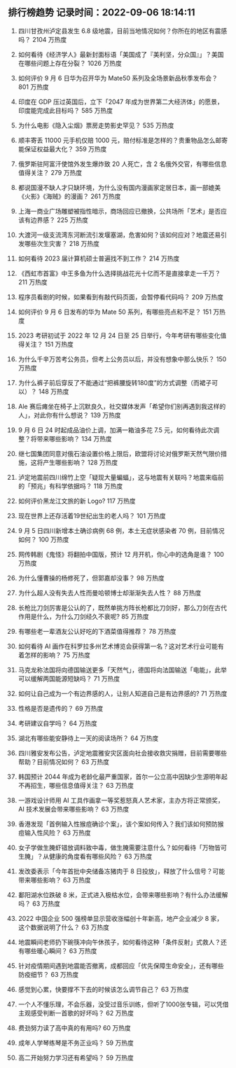 
## 排行榜趋势 记录时间：2022-09-06 18:14:11
  
  1. 四川甘孜州泸定县发生 6.8 级地震，目前当地情况如何？你所在的地区有震感吗？ 2104 万热度
    
  2. 如何看待《经济学人》最新封面标语「美国成了『美利坚，分众国』」？美国在哪些问题上存在分裂？ 1026 万热度
    
  3. 如何评价 9 月 6 日华为召开华为 Mate50 系列及全场景新品秋季发布会？ 801 万热度
    
  4. 印度在 GDP 压过英国后，立下「2047 年成为世界第二大经济体」的愿景，印度能完成此目标吗？ 585 万热度
    
  5. 为什么电影《隐入尘烟》票房走势影史罕见？ 535 万热度
    
  6. 顺丰寄丢 11000 元手机仅赔 1000 元，赔付标准是怎样的？贵重物品怎么邮寄能保证权益最大化？ 359 万热度
    
  7. 俄罗斯驻阿富汗使馆外发生爆炸致 20 人死亡，含 2 名俄外交官，有哪些信息值得关注？ 279 万热度
    
  8. 都说国漫不缺人才只缺环境，为什么没有国内漫画家定居日本，画一部媲美《火影》《海贼》的漫画？ 261 万热度
    
  9. 上海一商业广场雕塑被指性暗示，商场回应已撤换，公共场所「艺术」是否应该有边界感？ 225 万热度
    
  10. 大渡河一级支流湾东河断流引发堰塞湖，危害如何？该如何应对？地震还易引发哪些次生灾害？ 218 万热度
    
  11. 如何看待 2023 届计算机硕士普遍找不到工作？ 214 万热度
    
  12. 《西虹市首富》中王多鱼为什么选择挑战花光十亿而不是直接拿走一千万？ 211 万热度
    
  13. 程序员看剧的时候，如果看到有敲代码页面，会暂停看代码吗？ 209 万热度
    
  14. 如何评价 9 月 6 日发布的华为 Mate 50 系列，有哪些亮点和不足？ 151 万热度
    
  15. 2023 考研初试于 2022 年 12 月 24 日至 25 日举行，今年考研有哪些变化值得关注？ 151 万热度
    
  16. 为什么千辛万苦考公务员，但考上公务员以后，并没有想象中那么快乐？ 150 万热度
    
  17. 为什么裤子前后穿反了不能通过“把裤腰旋转180度”的方式调整（而裙子可以）？ 148 万热度
    
  18. Ale 赛后瘫坐在椅子上沉默良久，社交媒体发声「希望你们别再遇到我这样的人」，对此你有什么想说？ 139 万热度
    
  19. 9 月 6 日 24 时起成品油价上调，加满一箱油多花 7.5 元，如何看待此次调整？将带来哪些影响？ 134 万热度
    
  20. 继七国集团同意对俄石油设置价格上限后，欧盟将讨论对俄罗斯天然气限价措施，这将产生哪些影响？ 128 万热度
    
  21. 泸定地震前四川绵竹上空「疑现大量蝙蝠」，这与地震有关联吗？地震来临前的「预兆」有科学依据吗？ 118 万热度
    
  22. 如何评价黑龙江文旅的新 Logo? 117 万热度
    
  23. 现在世界上还存活着19世纪出生的老人吗？ 101 万热度
    
  24. 9 月 5 日四川新增本土确诊病例 68 例，本土无症状感染者 70 例，目前情况如何？ 100 万热度
    
  25. 网传韩剧《鬼怪》将翻拍中国版，预计 12 月开机，你心中的选角是谁？ 100 万热度
    
  26. 为什么懂曹操的杨修死了，但郭嘉却没事？ 98 万热度
    
  27. 为什么超人没有失去人性而曼哈顿博士却渐渐失去人性？ 88 万热度
    
  28. 长枪比刀剑厉害是公认的了，既然单挑方阵长枪都比刀剑好，那么刀剑在古代作用是什么，为什么刀剑经久不衰呢? 85 万热度
    
  29. 有哪些老一辈酒友公认好吃的下酒菜值得推荐？ 78 万热度
    
  30. 如何看待 AI 画作在科罗拉多州艺术博览会获得第一名？这对艺术行业可能有着怎样的影响？ 75 万热度
    
  31. 马克龙称法国将向德国输送更多「天然气」，德国将向法国输送「电能」，此举可以缓解两国能源短缺吗？ 71 万热度
    
  32. 如何让自己成为一个有边界感的人，让别人知道自己是有边界感的? 71 万热度
    
  33. 性格是否是遗传的？ 69 万热度
    
  34. 考研建议自学吗？ 64 万热度
    
  35. 湖北有哪些能安静待上一天的阅读场所？ 64 万热度
    
  36. 四川雅安发布公告，泸定地震雅安灾区面向社会接收救灾捐赠，目前需要哪些帮助？目前情况如何？ 63 万热度
    
  37. 韩国预计 2044 年成为老龄化最严重国家，首尔一公立高中因缺少生源明年起不再招生，哪些信息值得关注？ 63 万热度
    
  38. 一游戏设计师用 AI 工具作画拿一等奖惹怒真人艺术家，主办方将正常颁奖，AI 技术发展会带来哪些影响？ 63 万热度
    
  39. 香港发现「首例输入性猴痘确诊个案」，该个案如何传入？我们该如何预防猴痘输入性风险？ 63 万热度
    
  40. 女子学做生腌虾错放调料致中毒，做生腌需要注意什么？如何看待「万物皆可生腌」？从健康的角度看有哪些风险？ 63 万热度
    
  41. 发改委表示「今年首批中央储备冻猪肉于 8 日投放」，释放了什么信号？可能带来哪些影响？ 63 万热度
    
  42. 鄱阳湖水位跌破 8 米，正式进入极枯水位，会带来哪些影响？有什么办法缓解吗？ 63 万热度
    
  43. 2022 中国企业 500 强榜单显示营收涨幅创十年新高，地产企业减少 8 家，这个数据说明了什么？ 63 万热度
    
  44. 地震瞬间老师扔下碗筷冲向午休孩子，如何看待这种「条件反射」式救人？还有哪些暖心瞬间？ 63 万热度
    
  45. 针对疫情期间遇到地震能否撤离，成都回应「优先保障生命安全」，还有哪些防疫细节？ 63 万热度
    
  46. 感觉到心累，快要撑不下去的时候该怎么调节自己？ 63 万热度
    
  47. 一个人不懂乐理，不会乐器，没受过音乐训练，但听了1000张专辑，可以凭借主观感受判断一首歌的好坏吗？ 62 万热度
    
  48. 费劲努力读了高中真的有用吗? 60 万热度
    
  49. 成年人学琴练琴是不务正业吗？ 59 万热度
    
  50. 高二开始努力学习还有希望吗？ 59 万热度
    